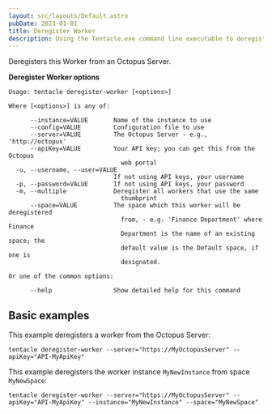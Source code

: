 ```yaml
---
layout: src/layouts/Default.astro
pubDate: 2023-01-01
title: Deregister Worker
description: Using the Tentacle.exe command line executable to deregister a Worker from an Octopus Server.
---
```


Deregisters this Worker from an Octopus Server.

**Deregister Worker options**

```
Usage: tentacle deregister-worker [<options>]

Where [<options>] is any of:

      --instance=VALUE       Name of the instance to use
      --config=VALUE         Configuration file to use
      --server=VALUE         The Octopus Server - e.g., 'http://octopus'
      --apiKey=VALUE         Your API key; you can get this from the Octopus
                               web portal
  -u, --username, --user=VALUE
                             If not using API keys, your username
  -p, --password=VALUE       If not using API keys, your password
  -m, --multiple             Deregister all workers that use the same
                               thumbprint
      --space=VALUE          The space which this worker will be deregistered
                               from, - e.g. 'Finance Department' where Finance
                               Department is the name of an existing space; the
                               default value is the Default space, if one is
                               designated.

Or one of the common options:

      --help                 Show detailed help for this command
```

## Basic examples

This example deregisters a worker from the Octopus Server:

```
tentacle deregister-worker --server="https://MyOctopusServer" --apiKey="API-MyApiKey"
```

This example deregisters the worker instance `MyNewInstance` from space `MyNewSpace`:

```
tentacle deregister-worker --server="https://MyOctopusServer" --apiKey="API-MyApiKey" --instance="MyNewInstance" --space="MyNewSpace"
```
